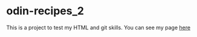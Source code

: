 # odin-recipes_2

This is a project to test my HTML and git skills.
You can see my page <a href="https://sleepintheforst.github.io/odin-recipes_2/">here</a>
